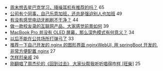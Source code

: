 - [周末想去星巴克学习，降噪耳机有推荐的吗？](https://www.v2ex.com/t/702562) 65
- [公司有个同事，自己乐意加班，还总是强迫别人也加班](https://www.v2ex.com/t/702540) 49
- [有没有感觉电动牙刷刷不干净？](https://www.v2ex.com/t/702542) 44
- [做一款校友录的互联网产品，大家感觉前景如何](https://www.v2ex.com/t/702537) 39
- [MacBook Pro 并没有 OLED 屏幕，那么深色模式有何意义？](https://www.v2ex.com/t/702599) 34
- [以后不能在公共场所打弹弓了](https://www.v2ex.com/t/702634) 33
- [推荐一下自己开发的 nginx 的图形界面 nginxWebUI, 用 springBoot 开发的. 非常方便配置 nginx](https://www.v2ex.com/t/702532) 27
- [怎样怼亲戚](https://www.v2ex.com/t/702577) 26
- [刚翻唱了周杰伦的《回到过去》 大家伙帮我听听唱得咋样 [旺柴]](https://www.v2ex.com/t/702607) 25